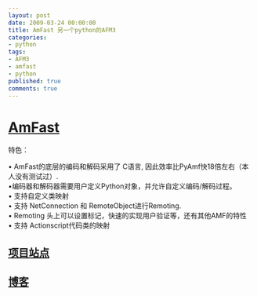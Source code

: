 ```yaml
---
layout: post
date: 2009-03-24 00:00:00
title: AmFast 另一个python的AFM3
categories:
- python
tags:
- AFM3
- amfast
- python
published: true
comments: true
---
```

<p><h1><a href="http://code.google.com/p/amfast/" target="_blank">AmFast</a></h1>
特色：</p>

<p>• AmFast的底层的编码和解码采用了 C语言, 因此效率比PyAmf快18倍左右（本人没有测试过）.<br />
•编码器和解码器需要用户定义Python对象，并允许自定义编码/解码过程。<br />
• 支持自定义类映射<br />
• 支持 NetConnection 和 RemoteObject进行Remoting.<br />
• Remoting 头上可以设置标记，快速的实现用户验证等，还有其他AMF的特性<br />
• 支持 Actionscript代码类的映射
<h2><a href="http://code.google.com/p/amfast/" target="_blank">项目站点</a></h2>
<h2><a href="http://limscoder.blogspot.com/" target="_blank">博客</a></h2></p>
